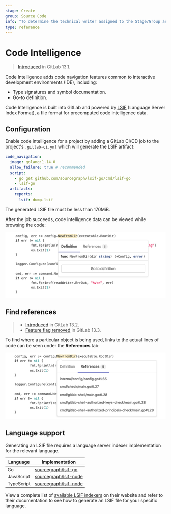 ```yaml
---
stage: Create
group: Source Code
info: "To determine the technical writer assigned to the Stage/Group associated with this page, see https://about.gitlab.com/handbook/engineering/ux/technical-writing/#designated-technical-writers"
type: reference
---
```


# Code Intelligence

> [Introduced](https://gitlab.com/groups/gitlab-org/-/epics/1576) in GitLab 13.1.

Code Intelligence adds code navigation features common to interactive
development environments (IDE), including:

- Type signatures and symbol documentation.
- Go-to definition.

Code Intelligence is built into GitLab and powered by [LSIF](https://lsif.dev/)
(Language Server Index Format), a file format for precomputed code
intelligence data.

## Configuration

Enable code intelligence for a project by adding a GitLab CI/CD job to the project's
`.gitlab-ci.yml` which will generate the LSIF artifact:

```yaml
code_navigation:
  image: golang:1.14.0
  allow_failure: true # recommended
  script:
    - go get github.com/sourcegraph/lsif-go/cmd/lsif-go
    - lsif-go
  artifacts:
    reports:
      lsif: dump.lsif
```

The generated LSIF file must be less than 170MiB.

After the job succeeds, code intelligence data can be viewed while browsing the code:

![Code intelligence](img/code_intelligence_v13_3.png)

## Find references

> - [Introduced](https://gitlab.com/gitlab-org/gitlab/-/issues/217392) in GitLab 13.2.
> - [Feature flag removed](https://gitlab.com/gitlab-org/gitlab/-/issues/225621) in GitLab 13.3.

To find where a particular object is being used, links to the actual lines of code
can be seen under the **References** tab:

![Find references](img/code_intelligence_find_references_v13_3.png)

## Language support

Generating an LSIF file requires a language server indexer implementation for the
relevant language.

| Language | Implementation |
|---|---|
| Go | [sourcegraph/lsif-go](https://github.com/sourcegraph/lsif-go) |
| JavaScript | [sourcegraph/lsif-node](https://github.com/sourcegraph/lsif-node) |
| TypeScript | [sourcegraph/lsif-node](https://github.com/sourcegraph/lsif-node) |

View a complete list of [available LSIF indexers](https://lsif.dev/#implementations-server) on their website and
refer to their documentation to see how to generate an LSIF file for your specific language.
